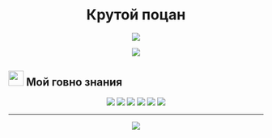 # <div align="center">Крутой поцан</div>

<div align="center">
<img src="https://readme-typing-svg.herokuapp.com/?color=00FF00&size=35&center=true&vCenter=true&width=1000&lines=SENIOR+CODE+ARCHITECT;FULL+STACK+DEVELOPER;ALWAYS+LEARNING+NEW+TECHNOLOGIES" />
</div>

<p align="center">
  <img src="https://github-profile-trophy.vercel.app/?username=YOURUSERNAME&theme=radical&row=1&column=7&margin-w=15" />
</p>

## <img src="https://media2.giphy.com/media/QssGEmpkyEOhBCb7e1/giphy.gif?cid=ecf05e47a0n3gi1bfqntqmob8g9aid1oyj2wr3ds3mg700bl&rid=giphy.gif" width="30"> Мой говно знания

<div align="center">
  <img src="https://img.shields.io/badge/java-%23ED8B00.svg?style=for-the-badge&logo=openjdk&logoColor=white" />
  <img src="https://img.shields.io/badge/python-3670A0?style=for-the-badge&logo=python&logoColor=ffdd54" />
  <img src="https://img.shields.io/badge/c++-%2300599C.svg?style=for-the-badge&logo=c%2B%2B&logoColor=white" />
  <img src="https://img.shields.io/badge/c%23-%23239120.svg?style=for-the-badge&logo=c-sharp&logoColor=white" />
  <img src="https://img.shields.io/badge/javascript-%23323330.svg?style=for-the-badge&logo=javascript&logoColor=%23F7DF1E" />
  <img src="https://img.shields.io/badge/typescript-%23007ACC.svg?style=for-the-badge&logo=typescript&logoColor=white" />
</div>

---

<div align="center">
  <img src="https://komarev.com/ghpvc/?username=YOURUSERNAME&color=00FF00&style=for-the-badge" />
</div>
